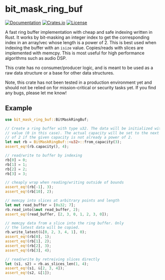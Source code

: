# bit_mask_ring_buf
[![Documentation](https://docs.rs/bit_mask_ring_buf/badge.svg)][documentation]
[![Crates.io](https://img.shields.io/crates/v/bit_mask_ring_buf.svg)](https://crates.io/crates/bit_mask_ring_buf)
[![License](https://img.shields.io/crates/l/bit_mask_ring_buf.svg)](https://github.com/BillyDM/bit_mask_ring_buf/blob/master/LICENSE)

A fast ring buffer implementation with cheap and safe indexing written in Rust. It works by bit-masking an integer index to get the corresponding index in an array/vec whose length is a power of 2. This is best used when indexing the buffer with an `isize` value. Copies/reads with slices are implemented with memcpy. This is most useful for high performance algorithms such as audio DSP.

This crate has no consumer/producer logic, and is meant to be used as a raw data structure or a base for other data structures.

Note, this crate has not been tested in a production environment yet and should not be relied on for mission-critical or security tasks yet. If you find any bugs, please let me know!

## Example
```rust
use bit_mask_ring_buf::BitMaskRingBuf;

// Create a ring buffer with type u32. The data will be initialized with the default
// value (0 in this case). The actual capacity will be set to the next highest power
// of 2 if the given capacity is not already a power of 2.
let mut rb = BitMaskRingBuf::<u32>::from_capacity(3);
assert_eq!(rb.capacity(), 4);

// read/write to buffer by indexing
rb[0] = 0;
rb[1] = 1;
rb[2] = 2;
rb[3] = 3;

// cheaply wrap when reading/writing outside of bounds
assert_eq!(rb[-1], 3);
assert_eq!(rb[10], 2);

// memcpy into slices at arbitrary points and length
let mut read_buffer = [0u32; 7];
rb.read_into(&mut read_buffer, 2);
assert_eq!(read_buffer, [2, 3, 0, 1, 2, 3, 0]);

// memcpy data from a slice into the ring buffer. Only
// the latest data will be copied.
rb.write_latest(&[0, 2, 3, 4, 1], 0);
assert_eq!(rb[0], 1);
assert_eq!(rb[1], 2);
assert_eq!(rb[2], 3);
assert_eq!(rb[3], 4);

// read/write by retreiving slices directly
let (s1, s2) = rb.as_slices_len(1, 4);
assert_eq!(s1, &[2, 3, 4]);
assert_eq!(s2, &[1]);
```

[documentation]: https://docs.rs/bit_mask_ring_buf/